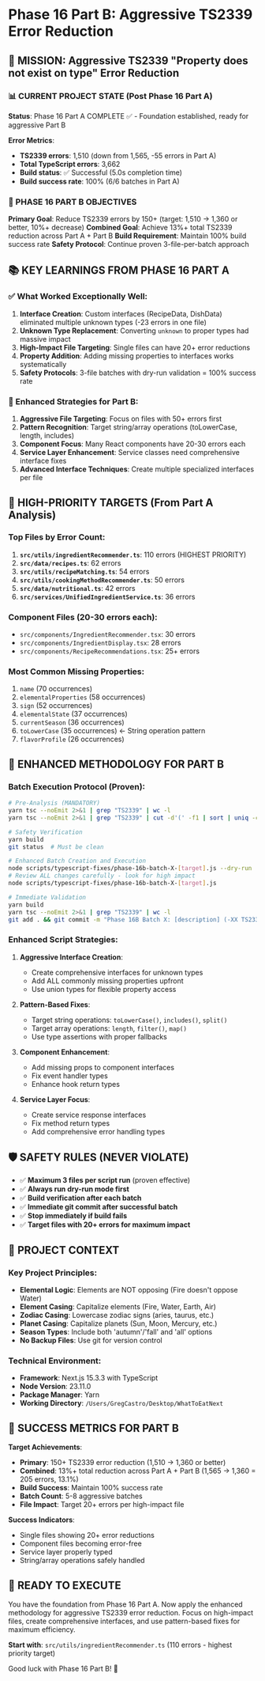 # Phase 16 Part B: Aggressive TS2339 Error Reduction

## 🎯 MISSION: Aggressive TS2339 "Property does not exist on type" Error Reduction

### 📊 CURRENT PROJECT STATE (Post Phase 16 Part A)

**Status**: Phase 16 Part A COMPLETE ✅ - Foundation established, ready for aggressive Part B

**Error Metrics**:
- **TS2339 errors**: 1,510 (down from 1,565, -55 errors in Part A)
- **Total TypeScript errors**: 3,662
- **Build status**: ✅ Successful (5.0s completion time)
- **Build success rate**: 100% (6/6 batches in Part A)

### 🎯 PHASE 16 PART B OBJECTIVES

**Primary Goal**: Reduce TS2339 errors by 150+ (target: 1,510 → 1,360 or better, 10%+ decrease)
**Combined Goal**: Achieve 13%+ total TS2339 reduction across Part A + Part B
**Build Requirement**: Maintain 100% build success rate
**Safety Protocol**: Continue proven 3-file-per-batch approach

## 📚 KEY LEARNINGS FROM PHASE 16 PART A

### ✅ What Worked Exceptionally Well:
1. **Interface Creation**: Custom interfaces (RecipeData, DishData) eliminated multiple unknown types (-23 errors in one file)
2. **Unknown Type Replacement**: Converting `unknown` to proper types had massive impact
3. **High-Impact File Targeting**: Single files can have 20+ error reductions
4. **Property Addition**: Adding missing properties to interfaces works systematically
5. **Safety Protocols**: 3-file batches with dry-run validation = 100% success rate

### 🎯 Enhanced Strategies for Part B:
1. **Aggressive File Targeting**: Focus on files with 50+ errors first
2. **Pattern Recognition**: Target string/array operations (toLowerCase, length, includes)
3. **Component Focus**: Many React components have 20-30 errors each
4. **Service Layer Enhancement**: Service classes need comprehensive interface fixes
5. **Advanced Interface Techniques**: Create multiple specialized interfaces per file

## 🎯 HIGH-PRIORITY TARGETS (From Part A Analysis)

### Top Files by Error Count:
1. **`src/utils/ingredientRecommender.ts`**: 110 errors (HIGHEST PRIORITY)
2. **`src/data/recipes.ts`**: 62 errors
3. **`src/utils/recipeMatching.ts`**: 54 errors
4. **`src/utils/cookingMethodRecommender.ts`**: 50 errors
5. **`src/data/nutritional.ts`**: 42 errors
6. **`src/services/UnifiedIngredientService.ts`**: 36 errors

### Component Files (20-30 errors each):
- `src/components/IngredientRecommender.tsx`: 30 errors
- `src/components/IngredientDisplay.tsx`: 28 errors
- `src/components/RecipeRecommendations.tsx`: 25+ errors

### Most Common Missing Properties:
1. `name` (70 occurrences)
2. `elementalProperties` (58 occurrences)
3. `sign` (52 occurrences)
4. `elementalState` (37 occurrences)
5. `currentSeason` (36 occurrences)
6. `toLowerCase` (35 occurrences) ← String operation pattern
7. `flavorProfile` (26 occurrences)

## 🔧 ENHANCED METHODOLOGY FOR PART B

### Batch Execution Protocol (Proven):
```bash
# Pre-Analysis (MANDATORY)
yarn tsc --noEmit 2>&1 | grep "TS2339" | wc -l
yarn tsc --noEmit 2>&1 | grep "TS2339" | cut -d'(' -f1 | sort | uniq -c | sort -nr | head -10

# Safety Verification
yarn build
git status  # Must be clean

# Enhanced Batch Creation and Execution
node scripts/typescript-fixes/phase-16b-batch-X-[target].js --dry-run
# Review ALL changes carefully - look for high impact
node scripts/typescript-fixes/phase-16b-batch-X-[target].js

# Immediate Validation
yarn build
yarn tsc --noEmit 2>&1 | grep "TS2339" | wc -l
git add . && git commit -m "Phase 16B Batch X: [description] (-XX TS2339 errors)"
```

### Enhanced Script Strategies:

1. **Aggressive Interface Creation**:
   - Create comprehensive interfaces for unknown types
   - Add ALL commonly missing properties upfront
   - Use union types for flexible property access

2. **Pattern-Based Fixes**:
   - Target string operations: `toLowerCase()`, `includes()`, `split()`
   - Target array operations: `length`, `filter()`, `map()`
   - Use type assertions with proper fallbacks

3. **Component Enhancement**:
   - Add missing props to component interfaces
   - Fix event handler types
   - Enhance hook return types

4. **Service Layer Focus**:
   - Create service response interfaces
   - Fix method return types
   - Add comprehensive error handling types

## 🛡️ SAFETY RULES (NEVER VIOLATE)

- ✅ **Maximum 3 files per script run** (proven effective)
- ✅ **Always run dry-run mode first**
- ✅ **Build verification after each batch**
- ✅ **Immediate git commit after successful batch**
- ✅ **Stop immediately if build fails**
- ✅ **Target files with 20+ errors for maximum impact**

## 📂 PROJECT CONTEXT

### Key Project Principles:
- **Elemental Logic**: Elements are NOT opposing (Fire doesn't oppose Water)
- **Element Casing**: Capitalize elements (Fire, Water, Earth, Air)
- **Zodiac Casing**: Lowercase zodiac signs (aries, taurus, etc.)
- **Planet Casing**: Capitalize planets (Sun, Moon, Mercury, etc.)
- **Season Types**: Include both 'autumn'/'fall' and 'all' options
- **No Backup Files**: Use git for version control

### Technical Environment:
- **Framework**: Next.js 15.3.3 with TypeScript
- **Node Version**: 23.11.0
- **Package Manager**: Yarn
- **Working Directory**: `/Users/GregCastro/Desktop/WhatToEatNext`

## 🎯 SUCCESS METRICS FOR PART B

**Target Achievements**:
- **Primary**: 150+ TS2339 error reduction (1,510 → 1,360 or better)
- **Combined**: 13%+ total reduction across Part A + Part B (1,565 → 1,360 = 205 errors, 13.1%)
- **Build Success**: Maintain 100% success rate
- **Batch Count**: 5-8 aggressive batches
- **File Impact**: Target 20+ errors per high-impact file

**Success Indicators**:
- Single files showing 20+ error reductions
- Component files becoming error-free
- Service layer properly typed
- String/array operations safely handled

## 🚀 READY TO EXECUTE

You have the foundation from Phase 16 Part A. Now apply the enhanced methodology for aggressive TS2339 error reduction. Focus on high-impact files, create comprehensive interfaces, and use pattern-based fixes for maximum efficiency.

**Start with**: `src/utils/ingredientRecommender.ts` (110 errors - highest priority target)

Good luck with Phase 16 Part B! 🎯 